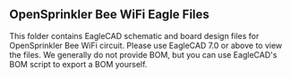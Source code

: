 ## OpenSprinkler Bee WiFi Eagle Files

This folder contains EagleCAD schematic and board design files for OpenSprinkler Bee WiFi circuit. Please use EagleCAD 7.0 or above to view the files. We generally do not provide BOM, but you can use EagleCAD's BOM script to export a BOM yourself.
